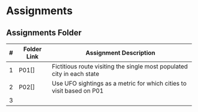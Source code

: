 # Assignments
##  Assignments Folder

|   #   | Folder Link | Assignment Description |
| :---: | ----------- | ---------------------- |
|    1   |P01[] | Fictitious route visiting the single most populated city in each state |                                                                               
|    2   |P02[] |  Use UFO sightings as a metric for which cities to visit based on P01 |
|    3   | |
